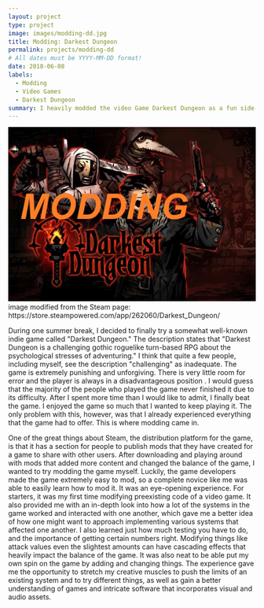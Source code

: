 ```yaml
---
layout: project
type: project
image: images/modding-dd.jpg
title: Modding: Darkest Dungeon
permalink: projects/modding-dd
# All dates must be YYYY-MM-DD format!
date: 2018-06-08
labels:
  - Modding
  - Video Games
  - Darkest Dungeon
summary: I heavily modded the video Game Darkest Dungeon as a fun side-project
---
```


<div class="ui small rounded images">
  <img class="ui image" src="../images/modding-dd.jpg">
</div>
image modified from the Steam page: https://store.steampowered.com/app/262060/Darkest_Dungeon/

During one summer break, I decided to finally try a somewhat well-known indie game called "Darkest Dungeon." The description states that "Darkest Dungeon is a challenging gothic roguelike turn-based RPG about the psychological stresses of adventuring." I think that quite a few people, including myself, see the description "challenging" as inadequate. The game is extremely punishing and unforgiving. There is very little room for error and the player is always in a disadvantageous position . I would guess that the majority of the people who played the game never finished it due to its difficulty. After I spent more time than I would like to admit, I finally beat the game. I enjoyed the game so much that I wanted to keep playing it. The only problem with this, however, was that I already experienced everything that the game had to offer. This is where modding came in.

One of the great things about Steam, the distribution platform for the game, is that it has a section for people to publish mods that they have created for a game to share with other users. After downloading and playing around with mods that added more content and changed the balance of the game, I wanted to try modding the game myself. Luckily, the game developers made the game extremely easy to mod, so a complete novice like me was able to easily learn how to mod it. It was an eye-opening experience. For starters, it was my first time modifying preexisting code of a video game. It also provided me with an in-depth look into how a lot of the systems in the game worked and interacted with one another, which gave me a better idea of how one might want to approach implementing various systems that affected one another. I also learned just how much testing you have to do, and the importance of getting certain numbers right. Modifying things like attack values even the slightest amounts can have cascading effects that heavily impact the balance of the game. It was also neat to be able put my own spin on the game by adding and changing things. The experience gave me the opportunity to stretch my creative muscles to push the limits of an existing system and to try different things, as well as gain a better understanding of games and intricate software that incorporates visual and audio assets.
